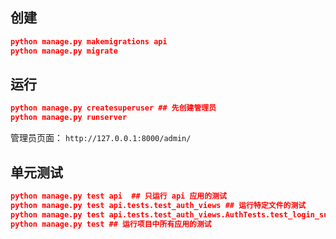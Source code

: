 ## 创建

```json
python manage.py makemigrations api
python manage.py migrate
```

## 运行

```json
python manage.py createsuperuser ## 先创建管理员
python manage.py runserver
```

管理员页面： `http://127.0.0.1:8000/admin/`

## 单元测试

```json
python manage.py test api  ## 只运行 api 应用的测试
python manage.py test api.tests.test_auth_views ## 运行特定文件的测试
python manage.py test api.tests.test_auth_views.AuthTests.test_login_success ## 运行特定测试用例的特定方法
python manage.py test ## 运行项目中所有应用的测试
```
